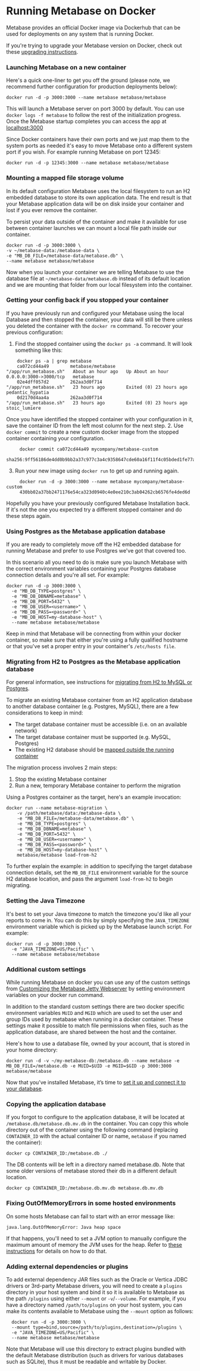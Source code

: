 # Running Metabase on Docker

Metabase provides an official Docker image via Dockerhub that can be used for deployments on any system that is running Docker.

If you're trying to upgrade your Metabase version on Docker, check out these [upgrading instructions](./start.html#upgrading-metabase).

### Launching Metabase on a new container

Here's a quick one-liner to get you off the ground (please note, we recommend further configuration for production deployments below):

    docker run -d -p 3000:3000 --name metabase metabase/metabase

This will launch a Metabase server on port 3000 by default.  You can use `docker logs -f metabase` to follow the rest of the initialization progress.  Once the Metabase startup completes you can access the app at [localhost:3000](http://localhost:3000)

Since Docker containers have their own ports and we just map them to the system ports as needed it's easy to move Metabase onto a different system port if you wish.  For example running Metabase on port 12345:

    docker run -d -p 12345:3000 --name metabase metabase/metabase


### Mounting a mapped file storage volume

In its default configuration Metabase uses the local filesystem to run an H2 embedded database to store its own application data.  The end result is that your Metabase application data will be on disk inside your container and lost if you ever remove the container.

To persist your data outside of the container and make it available for use between container launches we can mount a local file path inside our container.

    docker run -d -p 3000:3000 \
    -v ~/metabase-data:/metabase-data \
    -e "MB_DB_FILE=/metabase-data/metabase.db" \
    --name metabase metabase/metabase

Now when you launch your container we are telling Metabase to use the database file at `~/metabase-data/metabase.db` instead of its default location and we are mounting that folder from our local filesystem into the container.

### Getting your config back if you stopped your container

If you have previously run and configured your Metabase using the local Database and then stopped the container, your data will still be there unless you deleted the container with the `docker rm` command. To recover your previous configuration:

1. Find the stopped container using the `docker ps -a` command.
   It will look something like this:

```
    docker ps -a | grep metabase
    ca072cd44a49        metabase/metabase        "/app/run_metabase.sh"   About an hour ago   Up About an hour          0.0.0.0:3000->3000/tcp   metabase
    02e4dff057d2        262aa3d0f714             "/app/run_metabase.sh"   23 hours ago        Exited (0) 23 hours ago                            pedantic_hypatia
    0d2170d4aa4a        262aa3d0f714             "/app/run_metabase.sh"   23 hours ago        Exited (0) 23 hours ago                            stoic_lumiere
```
   Once you have identified the stopped container with your configuration in it, save the container ID from the left most column for the next step.
2. Use `docker commit` to create a new custom docker image from the stopped container containing your configuration.

```
     docker commit ca072cd44a49 mycompany/metabase-custom
     sha256:9ff56186de4dd0b9bb2a37c977c3a4c9358647cde60a16f11f4c05bded1fe77a
```
3. Run your new image using `docker run` to get up and running again.
```
     docker run -d -p 3000:3000 --name metabase mycompany/metabase-custom
     430bb02a37bb2471176e54ca323d0940c4e0ee210c3ab04262cb6576fe4ded6d
```
Hopefully you have your previously configured Metabase Installation back. If it's not the one you expected try a different stopped container and do these steps again.

### Using Postgres as the Metabase application database

If you are ready to completely move off the H2 embedded database for running Metabase and prefer to use Postgres we've got that covered too.

In this scenario all you need to do is make sure you launch Metabase with the correct environment variables containing your Postgres database connection details and you're all set.  For example:

    docker run -d -p 3000:3000 \
      -e "MB_DB_TYPE=postgres" \
      -e "MB_DB_DBNAME=metabase" \
      -e "MB_DB_PORT=5432" \
      -e "MB_DB_USER=<username>" \
      -e "MB_DB_PASS=<password>" \
      -e "MB_DB_HOST=my-database-host" \
      --name metabase metabase/metabase

Keep in mind that Metabase will be connecting from within your docker container, so make sure that either you're using a fully qualified hostname or that you've set a proper entry in your container's `/etc/hosts file`.

### Migrating from H2 to Postgres as the Metabase application database

For general information, see instructions for [migrating from H2 to MySQL or Postgres](./start.html#migrating-from-using-the-h2-database-to-mysql-or-postgres).

To migrate an existing Metabase container from an H2 application database to another database container (e.g. Postgres, MySQL), there are a few considerations to keep in mind:

* The target database container must be accessible (i.e. on an available network)
* The target database container must be supported (e.g. MySQL, Postgres)
* The existing H2 database should be [mapped outside the running container](#mounting-a-mapped-file-storage-volume)

The migration process involves 2 main steps:

1. Stop the existing Metabase container
2. Run a new, temporary Metabase container to perform the migration

Using a Postgres container as the target, here's an example invocation:

    docker run --name metabase-migration \
        -v /path/metabase/data:/metabase-data \
        -e "MB_DB_FILE=/metabase-data/metabase.db" \
        -e "MB_DB_TYPE=postgres" \
        -e "MB_DB_DBNAME=metabase" \
        -e "MB_DB_PORT=5432" \
        -e "MB_DB_USER=<username>" \
        -e "MB_DB_PASS=<password>" \
        -e "MB_DB_HOST=my-database-host" \
        metabase/metabase load-from-h2

To further explain the example: in addition to specifying the target database connection details, set the `MB_DB_FILE` environment variable for the source H2 database location, and pass the argument `load-from-h2` to begin migrating.

### Setting the Java Timezone

It's best to set your Java timezone to match the timezone you'd like all your reports to come in.  You can do this by simply specifying the `JAVA_TIMEZONE` environment variable which is picked up by the Metabase launch script.  For example:

    docker run -d -p 3000:3000 \
      -e "JAVA_TIMEZONE=US/Pacific" \
      --name metabase metabase/metabase


### Additional custom settings

While running Metabase on docker you can use any of the custom settings from [Customizing the Metabase Jetty Webserver](./start.html#customizing-the-metabase-jetty-webserver) by setting environment variables on your docker run command.

In addition to the standard custom settings there are two docker specific environment variables `MUID` and `MGID` which are used to set the user and group IDs used by metabase when running in a docker container. These settings make it possible to match file permissions when files, such as the application database, are shared between the host and the container.

Here's how to use a database file, owned by your account, that is stored in your home directory:

    docker run -d -v ~/my-metabase-db:/metabase.db --name metabase -e MB_DB_FILE=/metabase.db -e MUID=$UID -e MGID=$GID -p 3000:3000 metabase/metabase

Now that you’ve installed Metabase, it’s time to [set it up and connect it to your database](../setting-up-metabase.md).


### Copying the application database

If you forgot to configure to the application database, it will be located at `/metabase.db/metabase.db.mv.db` in the container. You can copy this whole directory out of the container using the following command (replacing `CONTAINER_ID` with the actual container ID or name, `metabase` if you named the container):

    docker cp CONTAINER_ID:/metabase.db ./

The DB contents will be left in a directory named metabase.db.
Note that some older versions of metabase stored their db in a different default location.

    docker cp CONTAINER_ID:/metabase.db.mv.db metabase.db.mv.db

### Fixing OutOfMemoryErrors in some hosted environments

On some hosts Metabase can fail to start with an error message like:

    java.lang.OutOfMemoryError: Java heap space

If that happens, you'll need to set a JVM option to manually configure the maximum amount of memory the JVM uses for the heap. Refer
to [these instructions](../troubleshooting-guide/running.md) for details on how to do that.

### Adding external dependencies or plugins

To add external dependency JAR files such as the Oracle or Vertica JDBC drivers or 3rd-party Metabase drivers, you will need to create a `plugins` directory in your host system and bind it so it is available to Metabase as the path `/plugins` using either `--mount` or `-v`/`--volume`. For example, if you have a directory named `/path/to/plugins` on your host system, you can make its contents available to Metabase using the `--mount` option as follows:

      docker run -d -p 3000:3000 \
      --mount type=bind,source=/path/to/plugins,destination=/plugins \
      -e "JAVA_TIMEZONE=US/Pacific" \
      --name metabase metabase/metabase

Note that Metabase will use this directory to extract plugins bundled with the default Metabase distribution (such as drivers for various databases such as SQLite), thus it must be readable and writable by Docker.
